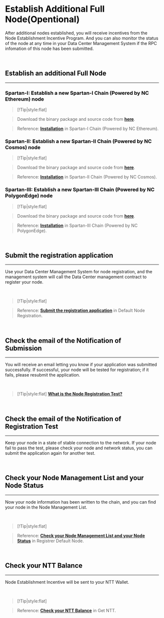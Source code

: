 # <font color=Black>Establish Additional Full Node(Opentional)</font>
	
After additional nodes established, you will receive incentives from the Node Establishment Incentive Program. And you can also monitor the status of the node at any time in your Data Center Management System if the RPC infomation of this node has been submitted.	

<br/>

## <font color=Black><span id="1">Establish an additional Full Node</span></font>
---

### <font color=Black>Spartan-I: Establish a new Spartan-I Chain (Powered by NC Ethereum) node</font>


> [!Tip|style:flat]

> Download the binary package and source code from [**here**](https://github.com/BSN-Spartan/NC-Ethereum).

> Reference: [**Installation**](https://spartan.bsn.foundation/static/quick-start/4learnNon-CryptocurrencyPublicChains/4-1.html#2) in Spartan-I Chain (Powered by NC Ethereum).



### <font color=Black>Spartan-II: Establish a new Spartan-II Chain (Powered by NC Cosmos) node</font>


> [!Tip|style:flat]

> Download the binary package and source code from [**here**](https://github.com/BSN-Spartan/NC-Cosmos).

> Reference: [**Installation**](https://spartan.bsn.foundation/static/quick-start/4learnNon-CryptocurrencyPublicChains/4-2.html#2) in Spartan-II Chain (Powered by NC Cosmos).


### <font color=Black>Spartan-III: Establish a new Spartan-III Chain (Powered by NC PolygonEdge) node</font>


> [!Tip|style:flat]

> Download the binary package and source code from [**here**](https://github.com/BSN-Spartan/NC-PolygonEdge).

> Reference: [**Installation**](https://spartan.bsn.foundation/static/quick-start/4learnNon-CryptocurrencyPublicChains/4-3.html#2) in Spartan-III Chain (Powered by NC PolygonEdge).


<br/>

## <font color=Black><span id="2">Submit the registration application</span></font>
---

	
Use your Data Center Management System for node registration, and the management system will call the Data Center management contract to register your node.

<br/>

> [!Tip|style:flat]

> Reference: [**Submit the registration application**](../5DefaultNodeRegistration/5.md#1) in Default Node Registration.



<br/>

## <font color=Black><span id="3">Check the email of the Notification of Submission</span></font>
---

	
You will receive an email letting you know if your application was submitted successfully. If successful, your node will be tested for registration; if it fails, please resubmit the application.

<br/>

> [!Tip|style:flat]
> [**What is the Node Registration Test?**](../10FAQs/10.md#14)


<br/>

## <font color=Black><span id="4">Check the email of the Notification of Registration Test</span></font>
---

	
Keep your node in a state of stable connection to the network. If your node fail to pass the test, please check your node and network status, you can submit the application again for another test.


<br/>

## <font color=Black><span id="5">Check your Node Management List and your Node Status</span></font>
---


Now your node information has been written to the chain, and you can find your node in the Node Management List.

<br/>

> [!Tip|style:flat]

> Reference: [**Check your Node Management List and your Node Status**](../5DefaultNodeRegistration/5.md#4) in Registrer Default Node.


<br/>

## <font color=Black><span id="6">Check your NTT Balance</span></font>
---

Node Establishment Incentive will be sent to your NTT Wallet.

<br/>

> [!Tip|style:flat]

> Reference: [**Check your NTT Balance**](../6GetNTT/6.md#4) in Get NTT.






<br/>
<br/>
<br/>